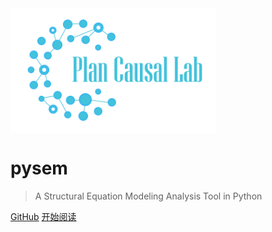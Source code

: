 <img src="_media/icon.svg" height="200" alt="logo" align=center />

# pysem

> A Structural Equation Modeling Analysis Tool in Python



[GitHub](https://github.com/planplus/pysem)
[开始阅读](/README)